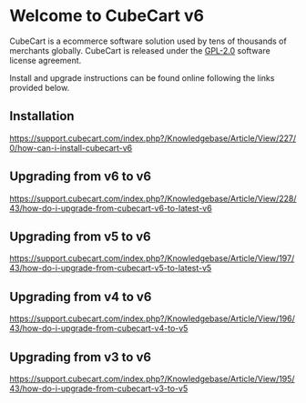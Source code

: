 # Welcome to CubeCart v6

CubeCart is a ecommerce software solution used by tens of thousands of merchants globally. CubeCart is released under the [GPL-2.0](http://opensource.org/licenses/GPL-2.0) software license agreement.

Install and upgrade instructions can be found online following the links provided below. 

## Installation
https://support.cubecart.com/index.php?/Knowledgebase/Article/View/227/0/how-can-i-install-cubecart-v6

## Upgrading from v6 to v6
https://support.cubecart.com/index.php?/Knowledgebase/Article/View/228/43/how-do-i-upgrade-from-cubecart-v6-to-latest-v6

## Upgrading from v5 to v6
https://support.cubecart.com/index.php?/Knowledgebase/Article/View/197/43/how-do-i-upgrade-from-cubecart-v5-to-latest-v5

## Upgrading from v4 to v6
https://support.cubecart.com/index.php?/Knowledgebase/Article/View/196/43/how-do-i-upgrade-from-cubecart-v4-to-v5

## Upgrading from v3 to v6
https://support.cubecart.com/index.php?/Knowledgebase/Article/View/195/43/how-do-i-upgrade-from-cubecart-v3-to-v5
